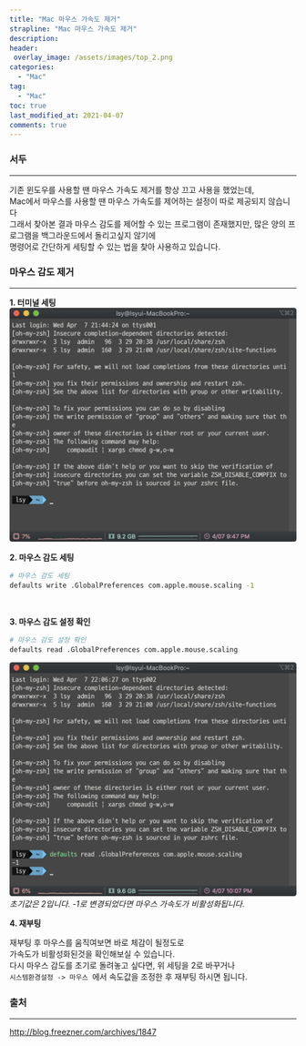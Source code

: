 ```yaml
---
title: "Mac 마우스 가속도 제거"
strapline: "Mac 마우스 가속도 제거"
description: 
header:
 overlay_image: /assets/images/top_2.png
categories:
  - "Mac"
tag:
  - "Mac"
toc: true
last_modified_at: 2021-04-07
comments: true
---
```


### 서두
---
기존 윈도우를 사용할 땐 마우스 가속도 제거를 항상 끄고 사용을 했었는데,   
Mac에서 마우스를 사용할 땐 마우스 가속도를 제어하는 설정이 따로 제공되지 않습니다   
그래서 찾아본 결과 마우스 감도를 제어할 수 있는 프로그램이 존재했지만, 많은 양의 프로그램을 백그라운드에서 돌리고싶지 않기에   
명령어로 간단하게 세팅할 수 있는 법을 찾아 사용하고 있습니다.
<br>

### 마우스 감도 제거
---
**1. 터미널 세팅**
![01](/assets/images/20-04-07/01.png)
<br>

**2. 마우스 감도 세팅**
```bash
# 마우스 감도 세팅
defaults write .GlobalPreferences com.apple.mouse.scaling -1
```
<br>

**3. 마우스 감도 설정 확인**
```bash
# 마우스 감도 설정 확인
defaults read .GlobalPreferences com.apple.mouse.scaling
```
![02](/assets/images/20-04-07/02.png)
*초기값은 2입니다. -1로 변경되었다면 마우스 가속도가 비활성화됩니다.*
<br>

**4. 재부팅**
<br>

재부팅 후 마우스를 움직여보면 바로 체감이 될정도로   
가속도가 비활성화된것을 확인해보실 수 있습니다.   
다시 마우스 감도를 초기로 돌려놓고 싶다면, 위 세팅을 2로 바꾸거나   
`시스템환경설정 -> 마우스 `에서 속도값을 조정한 후 재부팅 하시면 됩니다.
<br>

### 출처
---
http://blog.freezner.com/archives/1847